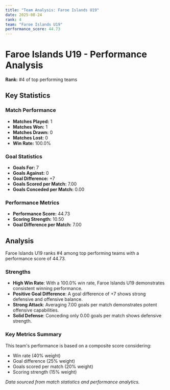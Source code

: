 ```yaml
---
title: "Team Analysis: Faroe Islands U19"
date: 2025-08-24
rank: 4
team: "Faroe Islands U19"
performance_score: 44.73
---
```


# Faroe Islands U19 - Performance Analysis

**Rank:** #4 of top performing teams

## Key Statistics

### Match Performance
- **Matches Played:** 1
- **Matches Won:** 1
- **Matches Drawn:** 0
- **Matches Lost:** 0
- **Win Rate:** 100.0%

### Goal Statistics
- **Goals For:** 7
- **Goals Against:** 0
- **Goal Difference:** +7
- **Goals Scored per Match:** 7.00
- **Goals Conceded per Match:** 0.00

### Performance Metrics
- **Performance Score:** 44.73
- **Scoring Strength:** 10.50
- **Goal Difference per Match:** 7.00

## Analysis

Faroe Islands U19 ranks #4 among top performing teams with a performance score of 44.73.

### Strengths
- **High Win Rate**: With a 100.0% win rate, Faroe Islands U19 demonstrates consistent winning performance.
- **Positive Goal Difference**: A goal difference of +7 shows strong defensive and offensive balance.
- **Strong Attack**: Averaging 7.00 goals per match demonstrates potent offensive capabilities.
- **Solid Defense**: Conceding only 0.00 goals per match shows defensive strength.

### Key Metrics Summary

This team's performance is based on a composite score considering:
- Win rate (40% weight)
- Goal difference (25% weight) 
- Goals scored per match (20% weight)
- Scoring strength (15% weight)

*Data sourced from match statistics and performance analytics.*
